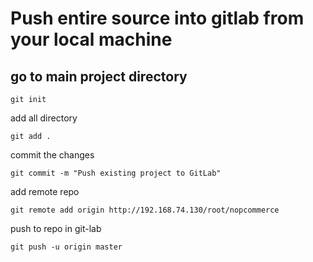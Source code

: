 # Push entire source into gitlab from your local machine
## go to main project directory 
```
git init
```
add all directory 
```
git add .
```
commit the changes
```
git commit -m "Push existing project to GitLab"
```
add remote repo
```
git remote add origin http://192.168.74.130/root/nopcommerce
```
push to repo in git-lab
```
git push -u origin master
```